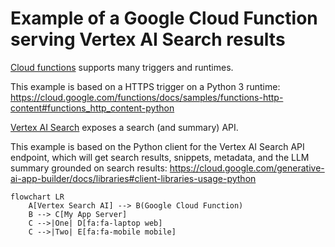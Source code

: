 # Example of a Google Cloud Function serving Vertex AI Search results

[Cloud functions](https://cloud.google.com/functions/) supports many triggers and runtimes.

This example is based on a HTTPS trigger on a Python 3 runtime:
https://cloud.google.com/functions/docs/samples/functions-http-content#functions_http_content-python

[Vertex AI Search](https://cloud.google.com/generative-ai-app-builder/) exposes a search (and summary) API.

This example is based on the Python client for the Vertex AI Search API endpoint, which will get search results, snippets, metadata, and the LLM summary grounded on search results:
https://cloud.google.com/generative-ai-app-builder/docs/libraries#client-libraries-usage-python

```miranda
flowchart LR
    A[Vertex Search AI] --> B(Google Cloud Function)
    B --> C[My App Server]
    C -->|One| D[fa:fa-laptop web]
    C -->|Two| E[fa:fa-mobile mobile]
```

